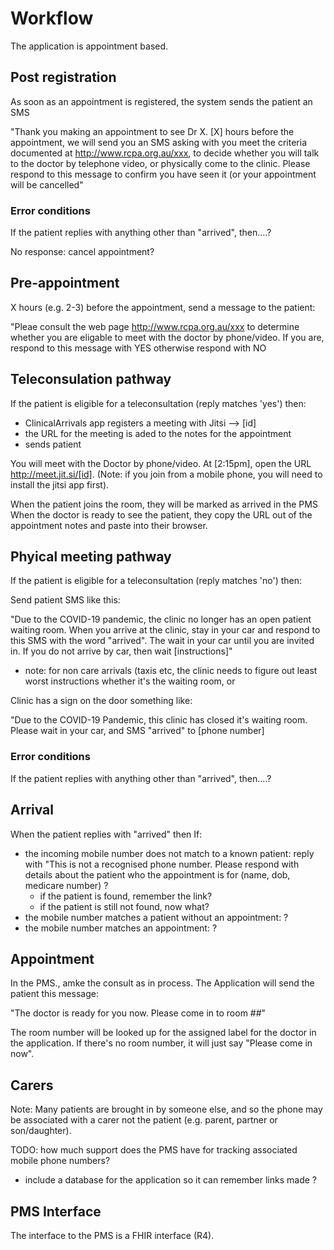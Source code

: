 # Workflow

The application is appointment based. 

## Post registration

As soon as an appointment is registered, the system sends the patient an SMS

"Thank you making an appointment to see Dr X. [X] hours before the appointment, we will 
send you an SMS asking with you meet the criteria documented at http://www.rcpa.org.au/xxx,
to decide whether you will talk to the doctor by telephone video, or physically come to the 
clinic. Please respond to this message to confirm you have seen it (or your appointment
will be cancelled"

### Error conditions

If the patient replies with anything other than "arrived", then....?

No response: cancel appointment? 

## Pre-appointment 

X hours (e.g. 2-3) before the appointment, send a message to the patient:

"Pleae consult the web page  http://www.rcpa.org.au/xxx to determine whether you 
are eligable to meet with the doctor by phone/video. If you are, respond to this
message with YES otherwise respond with NO

## Teleconsulation pathway

If the patient is eligible for a teleconsultation (reply matches 'yes') then:

* ClinicalArrivals app registers a meeting with Jitsi --> [id]
* the URL for the meeting is aded to the notes for the appointment
* sends patient 

You will meet with the Doctor by phone/video. At [2:15pm], open the URL 
http://meet.jit.si/[id]. (Note: if you join from a mobile phone, you will
need to install the jitsi app first).

When the patient joins the room, they will be marked as arrived in the PMS 
When the doctor is ready to see the patient, they copy the URL out of the 
appointment notes and paste into their browser. 

## Phyical meeting pathway

If the patient is eligible for a teleconsultation (reply matches 'no') then:

Send patient SMS like this:

"Due to the COVID-19 pandemic, the clinic no longer has an open patient waiting room.
When you arrive at the clinic, stay in your car and respond to this SMS with the word 
"arrived". The wait in your car until you are invited in. If you do not arrive by car,
then wait [instructions]"

 - note: for non care arrivals (taxis etc, the clinic needs to figure out least worst 
   instructions whether it's the waiting room, or 
   
Clinic has a sign on the door something like:

"Due to the COVID-19 Pandemic, this clinic has closed it's waiting room. Please wait
in your car, and SMS "arrived" to [phone number]

### Error conditions

If the patient replies with anything other than "arrived", then....?

## Arrival

When the patient replies with "arrived" then 
If:
* the incoming mobile number does not match to a known patient: reply with "This is not a recognised phone number. Please respond with details about the patient who the appointment is for (name, dob, medicare number) ?
  * if the patient is found, remember the link? 
  * if the patient is still not found, now what?
* the mobile number matches a patient without an appointment: ?
* the mobile number matches an appointment: ?

## Appointment

In the PMS., amke the consult as in process. The Application will send the patient 
this message: 

"The doctor is ready for you now. Please come in to room ##"

The room number will be looked up for the assigned label for the doctor in the application.
If there's no room number, it will just say "Please come in now". 

## Carers

Note: Many patients are brought in by someone else, and so the phone may be 
associated with a carer not the patient (e.g. parent, partner or son/daughter). 

TODO: how much support does the PMS have for tracking associated mobile phone numbers? 
* include a database for the application so it can remember links made ?

## PMS Interface

The interface to the PMS is a FHIR interface (R4). 
